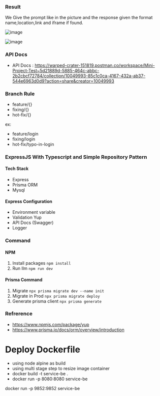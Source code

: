 ### Result

We Give the prompt like in the picture and the response given the format name,location,link and iframe if found.

![image](https://github.com/user-attachments/assets/5624eaaf-0f37-43b9-84fa-01ea0748d8c5)

![image](https://github.com/user-attachments/assets/1b799cc0-dc38-43c3-b8cd-b18c6e6b36fe)



### API Docs

- API Docs : https://warped-crater-151819.postman.co/workspace/Mini-Project-Test~5d21889d-5885-464c-abbc-2b2cbcf72784/collection/10049993-85c1c0ca-4167-432a-ab37-544e6963d0d9?action=share&creator=10049993

### Branch Rule

- feature/{}
- fixing/{}
- hot-fix/{}

ex:

- feature/login
- fixing/login
- hot-fix/typo-in-login

### ExpressJS With Typescript and Simple Repository Pattern

#### Tech Stack

- Express
- Prisma ORM
- Mysql

#### Express Configuration

- Environment variable
- Validation Yup
- API Docs (Swagger)
- Logger

### Command

#### NPM

1. Install packages
   `npm install`
2. Run llm
   `npm run dev`

#### Prisma Command

1. Migrate
   `npx prisma migrate dev --name init`
2. Migrate in Prod
   `npx prisma migrate deploy`
3. Generate prisma client
   `npx prisma generate`

### Refrerence

- https://www.npmjs.com/package/yup
- https://www.prisma.io/docs/orm/overview/introduction

# Deploy Dockerfile

- using node alpine as build
- using multi stage step to resize image container
- docker build -t service-be .
- docker run -p 8080:8080 service-be

docker run -p 9852:9852 service-be
